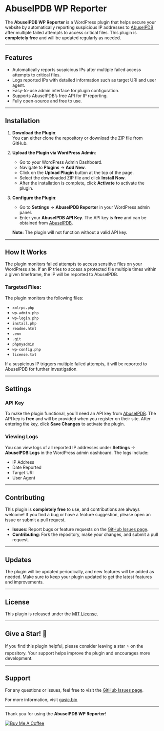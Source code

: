 # AbuseIPDB WP Reporter

The **AbuseIPDB WP Reporter** is a WordPress plugin that helps secure your website by automatically reporting suspicious IP addresses to [AbuseIPDB](https://www.abuseipdb.com) after multiple failed attempts to access critical files. This plugin is **completely free** and will be updated regularly as needed.

---

## Features

- Automatically reports suspicious IPs after multiple failed access attempts to critical files.
- Logs reported IPs with detailed information such as target URI and user agent.
- Easy-to-use admin interface for plugin configuration.
- Supports AbuseIPDB’s free API for IP reporting.
- Fully open-source and free to use.

---

## Installation

1. **Download the Plugin**:  
   You can either clone the repository or download the ZIP file from GitHub.

2. **Upload the Plugin via WordPress Admin**:  
   - Go to your WordPress Admin Dashboard.
   - Navigate to **Plugins** → **Add New**.
   - Click on the **Upload Plugin** button at the top of the page.
   - Select the downloaded ZIP file and click **Install Now**.
   - After the installation is complete, click **Activate** to activate the plugin.

3. **Configure the Plugin**:  
   - Go to **Settings** → **AbuseIPDB Reporter** in your WordPress admin panel.
   - Enter your **AbuseIPDB API Key**. The API key is **free** and can be obtained from [AbuseIPDB](https://www.abuseipdb.com).
   
   **Note:** The plugin will not function without a valid API key.

---

## How It Works

The plugin monitors failed attempts to access sensitive files on your WordPress site. If an IP tries to access a protected file multiple times within a given timeframe, the IP will be reported to AbuseIPDB.

### Targeted Files:
The plugin monitors the following files:
- `xmlrpc.php`
- `wp-admin.php`
- `wp-login.php`
- `install.php`
- `readme.html`
- `.env`
- `.git`
- `phpmyadmin`
- `wp-config.php`
- `license.txt`

If a suspicious IP triggers multiple failed attempts, it will be reported to AbuseIPDB for further investigation.

---

## Settings

### API Key
To make the plugin functional, you’ll need an API key from [AbuseIPDB](https://www.abuseipdb.com). The API key is **free** and will be provided when you register on their site. After entering the key, click **Save Changes** to activate the plugin.

### Viewing Logs
You can view logs of all reported IP addresses under **Settings** → **AbuseIPDB Logs** in the WordPress admin dashboard. The logs include:
- IP Address
- Date Reported
- Target URI
- User Agent

---

## Contributing

This plugin is **completely free** to use, and contributions are always welcome! If you find a bug or have a feature suggestion, please open an issue or submit a pull request.

- **Issues**: Report bugs or feature requests on the [GitHub Issues page](https://github.com/kristiangasic/abuseipdb-wp-reporter/issues).
- **Contributing**: Fork the repository, make your changes, and submit a pull request.

---

## Updates

The plugin will be updated periodically, and new features will be added as needed. Make sure to keep your plugin updated to get the latest features and improvements.

---

## License

This plugin is released under the [MIT License](LICENSE).

---

## Give a Star! 🌟

If you find this plugin helpful, please consider leaving a star ⭐ on the repository. Your support helps improve the plugin and encourages more development.

---

## Support

For any questions or issues, feel free to visit the [GitHub Issues page](https://github.com/kristiangasic/abuseipdb-wp-reporter/issues).

For more information, visit [gasic.bio](https://gasic.bio).

---

Thank you for using the **AbuseIPDB WP Reporter**!

[![Buy Me A Coffee](https://www.buymeacoffee.com/assets/img/custom_images/orange_img.png)](https://www.buymeacoffee.com/kristiangasic)
